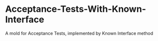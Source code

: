 # Acceptance-Tests-With-Known-Interface
A mold for Acceptance Tests, implemented by Known Interface method
